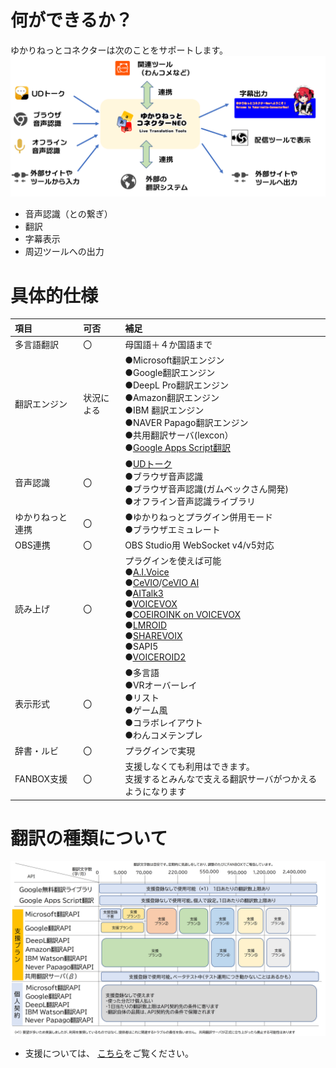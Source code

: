 # 何ができるか？
ゆかりねっとコネクターは次のことをサポートします。
![Image title](images/totalmap.png)

* 音声認識（との繋ぎ）
* 翻訳
* 字幕表示
* 周辺ツールへの出力

# 具体的仕様

|項目|可否|補足|
|:--|:---|:---|
|多言語翻訳|〇|母国語＋４か国語まで|
|翻訳エンジン|状況による|●Microsoft翻訳エンジン<br>●Google翻訳エンジン<br>●DeepL Pro翻訳エンジン<br>●Amazon翻訳エンジン<br>●IBM 翻訳エンジン<br>●NAVER Papago翻訳エンジン<br>●共用翻訳サーバ(lexcon）<br>●[Google Apps Script翻訳](startup/startup_gas.md)|
|音声認識|〇| ●[UDトーク](https://udtalk.jp/)<br>●ブラウザ音声認識<br>●ブラウザ音声認識(ガムベックさん開発)<br>●オフライン音声認識ライブラリ|
|ゆかりねっと連携|〇|●ゆかりねっとプラグイン併用モード<br>●ブラウザエミュレート|
|OBS連携|〇| OBS Studio用 WebSocket v4/v5対応|
|読み上げ|〇|プラグインを使えば可能<br>●[A.I.Voice](https://aivoice.jp/)<br>●[CeVIO](https://cevio.jp/)/[CeVIO AI](https://cevio.jp/products_cevio_ai/)<br>●[AITalk3](https://www.ai-j.jp/consumer/kantan3/)<br>●[VOICEVOX](https://voicevox.hiroshiba.jp/)<br>●[COEIROINK on VOICEVOX](https://coeiroink.com/)<br>●[LMROID](https://lmroidsoftware.wixsite.com/nhoshio)<br>●[SHAREVOIX](https://www.sharevox.app/)<br>●SAPI5<br>●[VOICEROID2](https://www.ah-soft.net/shopbrand/ct92/)  |
|表示形式|〇|●多言語<br>●VRオーバーレイ<br>●リスト<br>●ゲーム風<br>●コラボレイアウト<br>●わんコメテンプレ|
|辞書・ルビ|〇|プラグインで実現|
|FANBOX支援|〇|支援しなくても利用はできます。<br>支援するとみんなで支える翻訳サーバがつかえるようになります|

# 翻訳の種類について
![翻訳リスト](./support/images/support_countermap.jpg)

* 支援については、 [こちら](support/support_summary.md)をご覧ください。